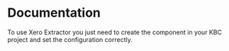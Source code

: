 # Documentation

To use Xero Extractor you just need to create the component in your KBC project and set the configuration correctly.
